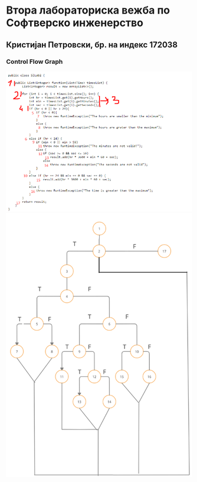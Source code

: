# Втора лабораториска вежба по Софтверско инженерство

## Кристијан Петровски, бр. на индекс 172038

### Control Flow Graph

![This is an image.](https://github.com/172038/SI_lab2_172038/blob/main/numeracija.png)
![This is an image.](https://github.com/172038/SI_lab2_172038/blob/main/cnf.png)

